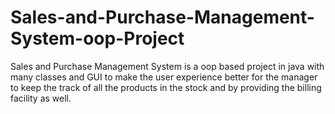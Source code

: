 # Sales-and-Purchase-Management-System-oop-Project
Sales and Purchase Management System is a oop based project in java with many classes and GUI to make the user experience better for the manager to keep the track of all the products in the stock and by providing the billing facility as well. 
